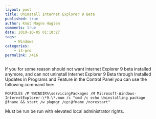 ```yaml
---
layout: post
title: Uninstall Internet Explorer 9 Beta
published: true
author: Knut Magne Huglen
comments: true
date: 2010-10-05 01:10:27
tags:
    - Windows
categories:
    - it-pro
permalink: /416
---
```

If you for some reason should not want Internet Explorer 9 beta installed anymore, and can not uninstall Internet Explorer 9 Beta through Installed Updates in Programs and Feature in the Control Panel you can use the following command line:

```
FORFILES /P %WINDIR%\servicingPackages /M Microsoft-Windows-InternetExplorer-\*9.\*.mum /c "cmd /c echo Uninstalling package @fname && start /w pkgmgr /up:@fname /norestart"
```

Must be run be run with elevated local administrator rights.